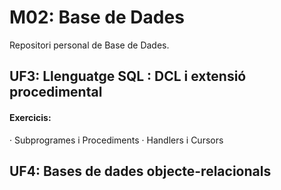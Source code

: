 # M02: Base de Dades
Repositori personal de Base de Dades.
## UF3: Llenguatge SQL :  DCL i extensió procedimental
#### Exercicis:
&middot; Subprogrames i Procediments
&middot; Handlers i Cursors
## UF4: Bases de dades objecte-relacionals


